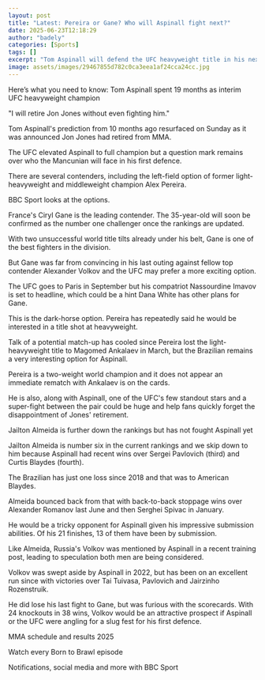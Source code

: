 ```yaml
---
layout: post
title: "Latest: Pereira or Gane? Who will Aspinall fight next?"
date: 2025-06-23T12:18:29
author: "badely"
categories: [Sports]
tags: []
excerpt: "Tom Aspinall will defend the UFC heavyweight title in his next fight and BBC Sport looks at his potential opponents."
image: assets/images/29467855d782c0ca3eea1af24cca24cc.jpg
---
```


Here’s what you need to know: Tom Aspinall spent 19 months as interim UFC heavyweight champion

"I will retire Jon Jones without even fighting him."

Tom Aspinall's prediction from 10 months ago resurfaced on Sunday as it was announced Jon Jones had retired from MMA.

The UFC elevated Aspinall to full champion but a question mark remains over who the Mancunian will face in his first defence.

There are several contenders, including the left-field option of former light-heavyweight and middleweight champion Alex Pereira.

BBC Sport looks at the options.

France's Ciryl Gane is the leading contender. The 35-year-old will soon be confirmed as the number one challenger once the rankings are updated.

With two unsuccessful world title tilts already under his belt, Gane is one of the best fighters in the division. 

But Gane was far from convincing in his last outing against fellow top contender Alexander Volkov and the UFC may prefer a more exciting option.

The UFC goes to Paris in September but his compatriot Nassourdine Imavov is set to headline, which could be a hint Dana White has other plans for Gane. 

This is the dark-horse option. Pereira has repeatedly said he would be interested in a title shot at heavyweight.

Talk of a potential match-up has cooled since Pereira lost the light-heavyweight title to Magomed Ankalaev in March, but the Brazilian remains a very interesting option for Aspinall.

Pereira is a two-weight world champion and it does not appear an immediate rematch with Ankalaev is on the cards. 

He is also, along with Aspinall, one of the UFC's few standout stars and a super-fight between the pair could be huge and help fans quickly forget the disappointment of Jones' retirement.

Jailton Almeida is further down the rankings but has not fought Aspinall yet

Jailton Almeida is number six in the current rankings and we skip down to him because Aspinall had recent wins over Sergei Pavlovich (third) and Curtis Blaydes (fourth).

The Brazilian has just one loss since 2018 and that was to American Blaydes.

Almeida bounced back from that with back-to-back stoppage wins over Alexander Romanov last June and then Serghei Spivac in January.

He would be a tricky opponent for Aspinall given his impressive submission abilities. Of his 21 finishes, 13 of them have been by submission.

Like Almeida, Russia's Volkov was mentioned by Aspinall in a recent training post, leading to speculation both men are being considered.

Volkov was swept aside by Aspinall in 2022, but has been on an excellent run since with victories over Tai Tuivasa, Pavlovich and Jairzinho Rozenstruik.

He did lose his last fight to Gane, but was furious with the scorecards. With 24 knockouts in 38 wins, Volkov would be an attractive prospect if Aspinall or the UFC were angling for a slug fest for his first defence. 

MMA schedule and results 2025

Watch every Born to Brawl episode

Notifications, social media and more with BBC Sport

